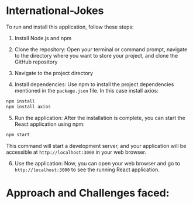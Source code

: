 # International-Jokes
 
To run and install this application, follow these steps:

1. Install Node.js and npm

2. Clone the repository:
   Open your terminal or command prompt, navigate to the directory where you want to store your project, and clone the GitHub repository

3. Navigate to the project directory


4. Install dependencies:
   Use npm to install the project dependencies mentioned in the `package.json` file. In this case install axios:

```bash
npm install
npm install axios
```

5. Run the application:
   After the installation is complete, you can start the React application using npm:

```bash
npm start
```

This command will start a development server, and your application will be accessible at `http://localhost:3000` in your web browser.

6. Use the application:
   Now, you can open your web browser and go to `http://localhost:3000` to see the running React application.

# Approach and Challenges faced: 
